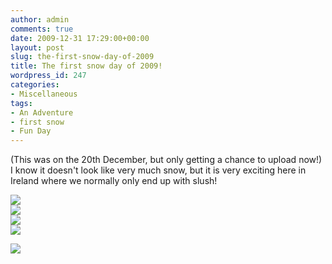 ```yaml
---
author: admin
comments: true
date: 2009-12-31 17:29:00+00:00
layout: post
slug: the-first-snow-day-of-2009
title: The first snow day of 2009!
wordpress_id: 247
categories:
- Miscellaneous
tags:
- An Adventure
- first snow
- Fun Day
---
```


(This was on the 20th December, but only getting a chance to upload now!)  I know it doesn't look like very much snow, but it is very exciting here in Ireland where we normally only end up with slush!  
  
[![](http://farm5.static.flickr.com/4042/4230998985_5f18239e35.jpg)](http://farm5.static.flickr.com/4042/4230998985_5f18239e35.jpg)  
[![](http://farm5.static.flickr.com/4003/4231754670_0c3a987cac.jpg)](http://farm5.static.flickr.com/4003/4231754670_0c3a987cac.jpg)  
[![](http://farm5.static.flickr.com/4020/4231748634_fd1c3ecbb7.jpg)](http://farm5.static.flickr.com/4020/4231748634_fd1c3ecbb7.jpg)  
[![](http://farm3.static.flickr.com/2551/4230991807_1a7251eed5.jpg)](http://farm3.static.flickr.com/2551/4230991807_1a7251eed5.jpg)

![](https://blogger.googleusercontent.com/tracker/251139911615938991-3103877126676231573?l=www.outmumbered.com)
